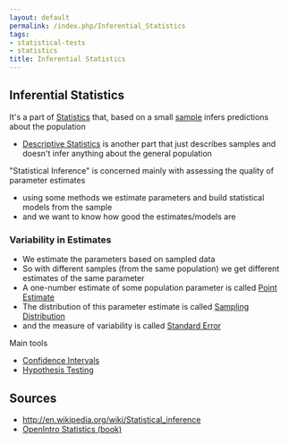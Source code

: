 ```yaml
---
layout: default
permalink: /index.php/Inferential_Statistics
tags:
- statistical-tests
- statistics
title: Inferential Statistics
---
```

## Inferential Statistics
It's a part of [Statistics](Statistics) that, based on a small [sample](Sampling) infers predictions about the population
- [Descriptive Statistics](Descriptive_Statistics) is another part that just describes samples and doesn't infer anything about the general population


"Statistical Inference" is concerned mainly with assessing the quality of parameter estimates 
- using some methods we estimate parameters and build statistical models from the sample 
- and we want to know how good the estimates/models are


### Variability in Estimates
- We estimate the parameters based on sampled data 
- So with different samples (from the same population) we get different estimates of the same parameter
- A one-number estimate of some population parameter is called [Point Estimate](Point_Estimate)
- The distribution of this parameter estimate is called [Sampling Distribution](Sampling_Distribution) 
- and the measure of variability is called [Standard Error](Standard_Error)

Main tools
- [Confidence Intervals](Confidence_Intervals)
- [Hypothesis Testing](Hypothesis_Testing)


## Sources
- http://en.wikipedia.org/wiki/Statistical_inference
- [OpenIntro Statistics (book)](OpenIntro_Statistics_(book))
